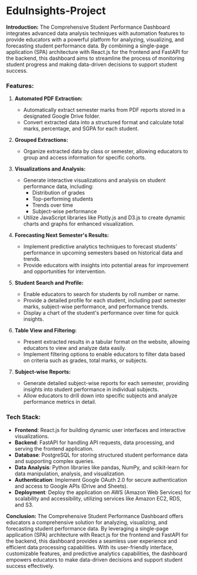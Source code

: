 # EduInsights-Project
**Introduction:** The Comprehensive Student Performance Dashboard integrates advanced data analysis techniques with automation features to provide educators with a powerful platform for analyzing, visualizing, and forecasting student performance data. By combining a single-page application (SPA) architecture with React.js for the frontend and FastAPI for the backend, this dashboard aims to streamline the process of monitoring student progress and making data-driven decisions to support student success.

### **Features:**

1. **Automated PDF Extraction:**
    
    - Automatically extract semester marks from PDF reports stored in a designated Google Drive folder.
    - Convert extracted data into a structured format and calculate total marks, percentage, and SGPA for each student.
2. **Grouped Extractions:**
    
    - Organize extracted data by class or semester, allowing educators to group and access information for specific cohorts.
3. **Visualizations and Analysis:**
    
    - Generate interactive visualizations and analysis on student performance data, including:
        - Distribution of grades
        - Top-performing students
        - Trends over time
        - Subject-wise performance
    - Utilize JavaScript libraries like Plotly.js and D3.js to create dynamic charts and graphs for enhanced visualization.
4. **Forecasting Next Semester's Results:**
    
    - Implement predictive analytics techniques to forecast students' performance in upcoming semesters based on historical data and trends.
    - Provide educators with insights into potential areas for improvement and opportunities for intervention.
5. **Student Search and Profile:**
    
    - Enable educators to search for students by roll number or name.
    - Provide a detailed profile for each student, including past semester marks, subject-wise performance, and performance trends.
    - Display a chart of the student's performance over time for quick insights.
6. **Table View and Filtering:**
    
    - Present extracted results in a tabular format on the website, allowing educators to view and analyze data easily.
    - Implement filtering options to enable educators to filter data based on criteria such as grades, total marks, or subjects.
7. **Subject-wise Reports:**
    
    - Generate detailed subject-wise reports for each semester, providing insights into student performance in individual subjects.
    - Allow educators to drill down into specific subjects and analyze performance metrics in detail.

### **Tech Stack:**

- **Frontend**: React.js for building dynamic user interfaces and interactive visualizations.
- **Backend**: FastAPI for handling API requests, data processing, and serving the frontend application.
- **Database**: PostgreSQL for storing structured student performance data and supporting complex queries.
- **Data Analysis**: Python libraries like pandas, NumPy, and scikit-learn for data manipulation, analysis, and visualization.
- **Authentication**: Implement Google OAuth 2.0 for secure authentication and access to Google APIs (Drive and Sheets).
- **Deployment**: Deploy the application on AWS (Amazon Web Services) for scalability and accessibility, utilizing services like Amazon EC2, RDS, and S3.

**Conclusion:** The Comprehensive Student Performance Dashboard offers educators a comprehensive solution for analyzing, visualizing, and forecasting student performance data. By leveraging a single-page application (SPA) architecture with React.js for the frontend and FastAPI for the backend, this dashboard provides a seamless user experience and efficient data processing capabilities. With its user-friendly interface, customizable features, and predictive analytics capabilities, the dashboard empowers educators to make data-driven decisions and support student success effectively.
